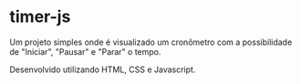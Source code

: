 # timer-js

Um projeto simples onde é visualizado um cronômetro com a possibilidade de "Iniciar", "Pausar" e "Parar" o tempo.

Desenvolvido utilizando HTML, CSS e Javascript.
